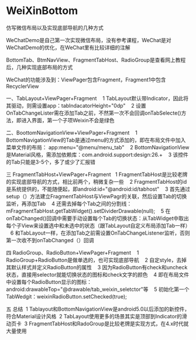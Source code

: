 # WeiXinBottom
仿写微信布局以及实现底部导航的几种方式

WeChatDemo是自己第一次实现微信布局，没有参考课程，WeChat是对WeChatDemo的优化，在WeChat里有比较详细的注解
 
 
BottomTab、BtmNavView、FragmentTabHost、RadioGroup是查看网上教程后，几种实现底部布局的方式
 
 
WeChat的功能涉及到：ViewPager包含Fragment，Fragment1中包含RecyclerView
 
 
一、TabLayout+ViewPager+Fragment
    1 TabLayout默认带Indicator，因此将其驱动，则需设置app：tabIndacatorHeight="0dp"
    2 设置OnTabChangeLister需在添加Tab之前，不然第一次不会回调onTabSelecte()方法，即进入界面，第一个子项Weixin不会是绿色
    
    
二、BoottomNavigationView+ViewPager+Fragment
    1 BottomNavigationView的Tab是通过menu的方式添加的，即在布局文件中加入菜单文件的布局： app:menu="@menu/menu_tab"
    2 BottomNavigationView是Material风格，需添加依赖库：com.android.support:design:26.+
    3 该控件的Tab只能是3-5个，多了或少了汇报错
    
    
三 FragmentTabHost+ViewPager+Fragment
    1 FragmentTabHost是比较老牌的实现底部导航的方式，相比前两个，稍微复杂一些
    2 FragmentTabHost的id是系统提供的，不能随便起，即android:id="@android:id/tabhost"
    3 首先通过setup（）方法建立FragmentTabHost与ViewPagr的关联，然后设置Tab的切换监听，再添加Tab
    4 还需去掉每个Tab之间的分割线： mFragmentTabHost.getTabWidget().setDividerDrawable(null);
    5 在onTabChanged()回调中需要手动设置每个Tab的切换状态：从TabWidget中取出每个子View来设置选中和未选中的状态（跟TabLayout自定义布局添加Tab一样）
    6 和TabLayout一样，在添加Tab之前需设置OnTabChangeListener监听，否则第一次收不到onTabChanged（）回调
    
    
四 RadioGroup、RadioButton+ViewPager+Fragment
    1 RadioGroup+RadioButton是做单选的，也可实现底部导航
    2 自定style，去掉其默认样式并定义RadioButton的属性
    3 因为RadioButton有check和uncheck状态，直接用selector就能切换状态的图标和check文字的颜色
    4 即在布局文件中设置每个RadioButton显示的图标： android:drawableTop="@drawable/tab_weixin_seletctor"等
    5 初始化第一个TabWedgit：weixinRadioButton.setChecked(true);
    
    
五 总结
  1 Tablayout和BottomNavigationView是android5.0以后添加的新控件，符合Material设计风格
  2 TabLayout使用更多的场景其实是顶部到Indicator的滑动页卡
  3 FragmentTabHost和RadoGroup是比较老牌是实现方式，在4.x时代就大量使用
